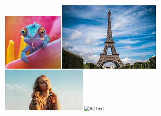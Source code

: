 ![Alt text](models/download.jpg)
<img src="models/download2.jpg" width="300">
<img src="models/download3.jpg" width="250">
![Alt text](models/downlaod4.jpg)
